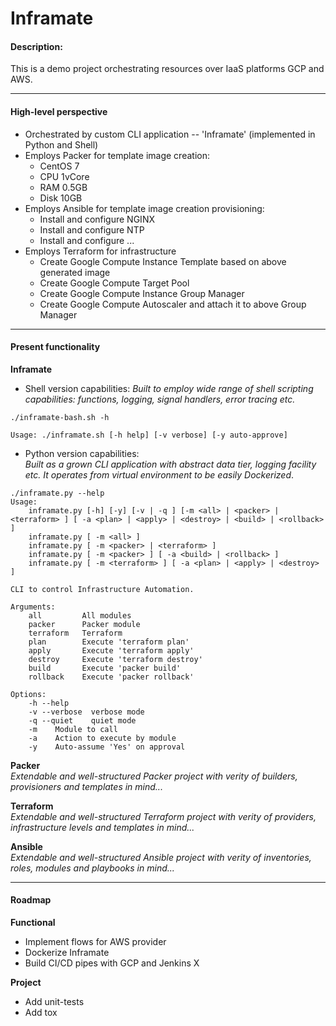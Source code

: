 # Inframate

#### Description:
This is a demo project orchestrating resources over IaaS platforms GCP and AWS.

---
#### High-level perspective   
- Orchestrated by custom CLI application -- 'Inframate' (implemented in Python and Shell) 
- Employs Packer for template image creation:
    * CentOS 7
    * CPU 1vCore
    * RAM 0.5GB
    * Disk 10GB
- Employs Ansible for template image creation provisioning: 
    * Install and configure NGINX
    * Install and configure NTP
    * Install and configure ...
- Employs Terraform for infrastructure 
    * Create Google Compute Instance Template based on above generated image
    * Create Google Compute Target Pool
    * Create Google Compute Instance Group Manager
    * Create Google Compute Autoscaler and attach it to above Group Manager

---
#### Present functionality
**Inframate**
* Shell version capabilities:
_Built to employ wide range of shell scripting capabilities: functions, logging, 
signal handlers, error tracing etc._
```text
./inframate-bash.sh -h

Usage: ./inframate.sh [-h help] [-v verbose] [-y auto-approve]
```

* Python version capabilities:  
_Built as a grown CLI application with abstract data tier, logging facility etc. 
It operates from virtual environment to be easily Dockerized_.
```text
./inframate.py --help
Usage:
    inframate.py [-h] [-y] [-v | -q ] [-m <all> | <packer> | <terraform> ] [ -a <plan> | <apply> | <destroy> | <build> | <rollback> ]
    inframate.py [ -m <all> ]
    inframate.py [ -m <packer> | <terraform> ]
    inframate.py [ -m <packer> ] [ -a <build> | <rollback> ]
    inframate.py [ -m <terraform> ] [ -a <plan> | <apply> | <destroy> ]

CLI to control Infrastructure Automation.

Arguments:
    all         All modules
    packer      Packer module
    terraform   Terraform
    plan        Execute 'terraform plan'
    apply       Execute 'terraform apply'
    destroy     Execute 'terraform destroy'
    build       Execute 'packer build'
    rollback    Execute 'packer rollback'

Options:
    -h --help
    -v --verbose  verbose mode
    -q --quiet    quiet mode
    -m    Module to call
    -a    Action to execute by module
    -y    Auto-assume 'Yes' on approval
```

**Packer**  
_Extendable and well-structured Packer project with verity of builders, 
provisioners and templates in mind..._

**Terraform**  
_Extendable and well-structured Terraform project with verity of providers, 
infrastructure levels and templates in mind..._

**Ansible**  
_Extendable and well-structured Ansible project with verity of inventories, 
roles, modules and playbooks in mind..._


---
#### Roadmap
**Functional**
- Implement flows for AWS provider
- Dockerize Inframate
- Build CI/CD pipes with GCP and Jenkins X

**Project**
- Add unit-tests
- Add tox
